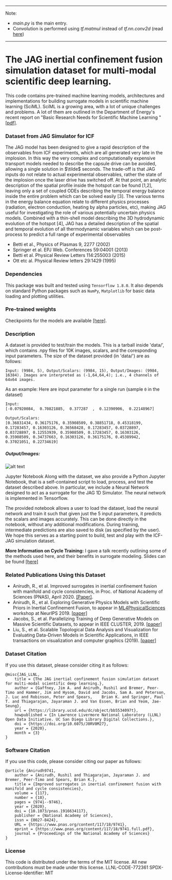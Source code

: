 ***

Note: 
- *main.py* is the main entry.
- Convolution is performed using *tf.matmul* instead of *tf.nn.conv2d* (read [here](https://ai.stackexchange.com/questions/11172/how-can-the-convolution-operation-be-implemented-as-a-matrix-multiplication))

***

# The JAG inertial confinement fusion simulation dataset for multi-modal scientific deep learning.
This code contains pre-trained machine learning models, architectures and implementations for building surrogate models in scientific machine learning (SciML). SciML is a growing area, with a lot of unique challenges and problems. A lot of them are outlined in the Department of Energy's recent report on "Basic Research Needs for Scientific Machine Learning " [[pdf]](https://www.osti.gov/servlets/purl/1478744).

### Dataset from JAG Simulator for ICF

The JAG model has been designed to give a rapid description of the observables from ICF experiments, which are all generated very late in the implosion. In this way the very complex and computationally expensive transport models needed to describe the capsule drive can be avoided, allowing a single solution in $\tilde$ seconds. The trade-off is that JAG inputs do not relate to actual experimental observables, rather the state of the implosion once the laser drive has switched off. At that point, an analytic description of the spatial profile inside the hotspot can be found [1,2], leaving only a set of coupled ODEs describing the temporal energy balance inside the entire problem which can be solved easily [3]. The various terms in the energy balance equation relate to different physics processes (radiation, electron conduction, heating by alpha particles, etc), making JAG useful for investigating the role of various potentially uncertain physics models. Combined with a thin-shell model describing the 3D hydrodynamic evolution of the hotspot [4], JAG has a detailed description of the spatial and temporal evolution of all thermodynamic variables which can be post-process to predict a full range of experimental observables

* Betti et al., Physics of Plasmas 9, 2277 (2002)
* Springer et al. EPJ Web. Conferences 59:04001 (2013)
* Betti et al. Physical Review Letters 114:255003 (2015)
* Ott etc al. Physical Review letters 29:1429 (1995)

### Dependencies
This package was built and tested using `Tensorflow 1.8.0`. It also depends on standard Python packages such as `NumPy`, `Matplotlib` for basic data loading and plotting utilities.
### Pre-trained weights
Checkpoints for the models are available [[here]](https://drive.google.com/drive/u/0/folders/1jgDegfXqNFJjm_jQfnqzjcDQ9yNNQ2Pq).
### Description
A dataset is provided to test/train the models. This is a tarball inside 'data/', which contains .npy files for 10K images, scalars, and the coresponding input parameters. The size of the dataset provided (in 'data/') are as follows:
```
Input: (9984, 5), Output/Scalars: (9984, 15), Output/Images: (9984, 16384). Images are interpreted as (-1,64,64,4); i.e., 4 channels of 64x64 images.
```
As an example:
Here are input parameter for a single run (sample `0` in the dataset)
```sh
Input:
[-0.07920084,  0.70821885,  0.377287  ,  0.12390906,  0.22148967]

Output/Scalars:
[0.36831434, 0.36175176, 0.35908509, 0.38851718, 0.45318199,
0.17283457, 0.16303126, 0.36568428, 0.17283457, 0.03728897,
0.03728897, 0.12553939, 0.35908509, 0.17283457, 0.16303126,
0.35908509, 0.34737663, 0.16303126, 0.36175176, 0.45389942,
0.37021051, 0.22734619]

```
##### Output/Images:


![alt text](sample_image.png)

Jupyter Notebook
Along with the dataset, we also provide a Python Jupyter Notebook, that is a self-contained script to load, process, and test the dataset described above. In particular, we include a Neural Network designed to act as a surrogate for the JAG 1D Simulator. The neural network is implemented in Tensorflow.

The provided notebook allows a user to load the dataset, load the neural network and train it such that given just the 5 input parameters, it predicts the scalars and images accurately. This can be done directly in the notebook, without any additional modifications. During training, intermediate predictions are also saved to disk (as specified by the user). We hope this serves as a starting point to build, test and play with the ICF-JAG simulation dataset. 

**More Information on Cycle Training:** I gave a talk recently outlining some of the methods used here, and their benefits in surrogate modeling. Slides can be found [[here]](https://drive.google.com/file/d/1aUI0nMF_DQda9a1dE8FA_ZSqwcR4zLCQ/view)

### Related Publications Using this Dataset
* Anirudh, R., et al. Improved surrogates in inertial confinement fusion with manifold and cycle consistencies, in Proc. of National Academy of Sciences (PNAS), April 2020. [[Paper]](https://www.pnas.org/content/early/2020/04/17/1916634117). 
* Anirudh, R., et al. Exploring Generative Physics Models with Scientific Priors in Inertial Confinement Fusion, to appear in [ML4PhysicalSciences](https://ml4physicalsciences.github.io/) workshop at NeurIPS 2019. [[paper]](https://arxiv.org/abs/1910.01666)
* Jacobs, S., et al. Parallelizing Training of Deep Generative Models on Massive Scientific Datasets, to appear in IEEE CLUSTER, 2019. [[paper]](https://arxiv.org/abs/1910.02270)
* Liu, S., et al. Scalable Topological Data Analysis and Visualization for Evaluating Data-Driven Models in Scientific Applications, in IEEE transactions on visualization and computer graphics (2019). [[paper]](https://arxiv.org/abs/1907.08325)


### Dataset Citation
If you use this dataset, please consider citing it as follows: 

```
@misc{JAG_LLNL,
	title = {The JAG inertial confinement fusion simulation dataset for multi-modal scientific deep learning.},
	author = {Gaffney, Jim A. and Anirudh, Rushil and Bremer, Peer-Timo and Hammer, Jim and Hysom, David and Jacobs, Sam A. and Peterson, J. Luc and Robinson, Peter and Spears, 	Brian K. and Springer, Paul T. and Thiagarajan, Jayaraman J. and Van Essen, Brian and Yeom, Jae-Seung},
	url = {https://library.ucsd.edu/dc/object/bb5534097t},
	howpublished = {In Lawrence Livermore National Laboratory (LLNL) Open Data Initiative. UC San Diego Library Digital Collections.},
	doi = {https://doi.org/10.6075/J0RV0M27},
	year = {2020},
	month = {3}
}
```
### Software Citation
If you use this code, please consider citing our paper as follows: 

```
@article {Anirudh9741,
	author = {Anirudh, Rushil and Thiagarajan, Jayaraman J. and Bremer, Peer-Timo and Spears, Brian K.},
	title = {Improved surrogates in inertial confinement fusion with manifold and cycle consistencies},
	volume = {117},
	number = {18},
	pages = {9741--9746},
	year = {2020},
	doi = {10.1073/pnas.1916634117},
	publisher = {National Academy of Sciences},
	issn = {0027-8424},
	URL = {https://www.pnas.org/content/117/18/9741},
	eprint = {https://www.pnas.org/content/117/18/9741.full.pdf},
	journal = {Proceedings of the National Academy of Sciences}
}

```
### License
This code is distributed under the terms of the MIT license. All new contributions must be made under this license.
LLNL-CODE-772361
SPDX-License-Identifier: MIT
